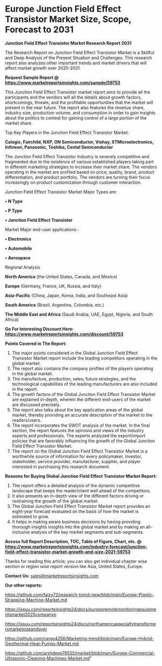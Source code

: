  # Europe Junction Field Effect Transistor Market Size, Scope, Forecast to 2031

<strong>Junction Field Effect Transistor Market Research Report 2031</strong>

The Research Report on Junction Field Effect Transistor Market is a Skillful and Deep Analysis of the Present Situation and Challenges. This research report also analyzes other important trends and market drivers that will affect market growth over 2025-2031.

<strong>Request Sample Report @ <a href=https://www.marketreportsinsights.com/sample/59753>https://www.marketreportsinsights.com/sample/59753</a></strong>

This Junction Field Effect Transistor market report aims to provide all the participants and the vendors will all the details about growth factors, shortcomings, threats, and the profitable opportunities that the market will present in the near future. The report also features the revenue share, industry size, production volume, and consumption in order to gain insights about the politics to contest for gaining control of a large portion of the market share.

Top Key Players in the Junction Field Effect Transistor Market:

<strong>Calogic, Fairchild, NXP, ON Semiconductor, Vishay, STMicroelectronics, Infineon, Panasonic, Toshiba, Cental Semiconductor</strong>

The Junction Field Effect Transistor Industry is severely competitive and fragmented due to the existence of various established players taking part in different marketing strategies to increase their market share. The vendors operating in the market are profiled based on price, quality, brand, product differentiation, and product portfolio. The vendors are turning their focus increasingly on product customization through customer interaction.

Junction Field Effect Transistor Market Major Types are:

<strong>• N Type

• P Type

• Junction Field Effect Transistor</strong>

Market Major end-user applications :

<strong>• Electronics

• Automobile

• Aerospace</strong>

Regional Analysis

</u><strong><b>North America</b></strong> (the United States, Canada, and Mexico)

<strong><b>Europe </b></strong>(Germany, France, UK, Russia, and Italy)

<strong><b>Asia-Pacific</b></strong> (China, Japan, Korea, India, and Southeast Asia)

<strong><b>South America</b></strong> (Brazil, Argentina, Colombia, etc.)

<strong><b>The Middle East and Africa</b></strong> (Saudi Arabia, UAE, Egypt, Nigeria, and South Africa)

<strong>Go For Interesting Discount Here: <a href=https://www.marketreportsinsights.com/discount/59753>https://www.marketreportsinsights.com/discount/59753</a></strong>

<strong>Points Covered in The Report:</strong>
<ol>
  <li>The major points considered in the Global Junction Field Effect Transistor Market report include the leading competitors operating in the global market.</li>
  <li>The report also contains the company profiles of the players operating in the global market.</li>
  <li>The manufacture, production, sales, future strategies, and the technological capabilities of the leading manufacturers are also included in the report.</li>
  <li>The growth factors of the Global Junction Field Effect Transistor Market are explained in-depth, wherein the different end-users of the market are discussed precisely.</li>
  <li>The report also talks about the key application areas of the global market, thereby providing an accurate description of the market to the readers/users.</li>
  <li>The report incorporates the SWOT analysis of the market. In the final section, the report features the opinions and views of the industry experts and professionals. The experts analyzed the export/import policies that are favorably influencing the growth of the Global Junction Field Effect Transistor Market.</li>
  <li>The report on the Global Junction Field Effect Transistor Market is a worthwhile source of information for every policymaker, investor, stakeholder, service provider, manufacturer, supplier, and player interested in purchasing this research document.</li>
</ol>
<strong>Reasons for Buying Global Junction Field Effect Transistor Market Report:</strong>

<ol>
  <li>The report offers a detailed analysis of the dynamic competitive landscape that keeps the reader/client well ahead of the competitors.</li>
  <li>It also presents an in-depth view of the different factors driving or restraining the growth of the global market.</li>
  <li>The Global Junction Field Effect Transistor Market report provides an eight-year forecast evaluated on the basis of how the market is estimated to grow.</li>
  <li>It helps in making aware business decisions by having providing thorough insights insights into the global market and by making an all-inclusive analysis of the key market segments and sub-segments.</li>
</ol>
<strong>Access full Report Description, TOC, Table of Figure, Chart, etc. @ <a href=https://www.marketreportsinsights.com/industry-forecast/junction-field-effect-transistor-market-growth-and-size-2021-59753>https://www.marketreportsinsights.com/industry-forecast/junction-field-effect-transistor-market-growth-and-size-2021-59753</a></strong>


Thanks for reading this article; you can also get individual chapter wise section or region wise report version like Asia, United States, Europe.

<strong>Contact Us:</strong>
sales@marketreportsinsights.com

<strong>Our other reports:</strong>

<a href=https://github.com/faizy72/research-trend-new/blob/main/Europe-Plastic-Strapping-Machine-Market.md>https://github.com/faizy72/research-trend-new/blob/main/Europe-Plastic-Strapping-Machine-Market.md</a>

<a href=https://issuu.com/reportsinsights24/docs/europeremotemonitoringequipmentsmarket2025companyo>https://issuu.com/reportsinsights24/docs/europeremotemonitoringequipmentsmarket2025companyo</a>

<a href=https://issuu.com/reportsinsights24/docs/northamericaspecialtytransformersmarketsizeandover>https://issuu.com/reportsinsights24/docs/northamericaspecialtytransformersmarketsizeandover</a>

<a href=https://github.com/cargo4256/Marketing-trend/blob/main/Europe-Hybrid-Geothermal-Heat-Pumps-Market.md>https://github.com/cargo4256/Marketing-trend/blob/main/Europe-Hybrid-Geothermal-Heat-Pumps-Market.md</a>

<a href=https://github.com/arshdeep76555/market/blob/main/Europe-Commercial-Ultrasonic-Cleaning-Machines-Market.md>https://github.com/arshdeep76555/market/blob/main/Europe-Commercial-Ultrasonic-Cleaning-Machines-Market.md</a>"
